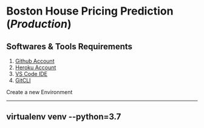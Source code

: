 # Boston House Pricing Prediction (_Production_)

## Softwares & Tools Requirements
1. [Github Account](https://github.com/)
2. [Heroku Account](https://heroku.com)
3. [VS Code IDE](https://code.visualstudio.com/)
4. [GitCLI](https://git-scm.com/downloads)

Create a new Environment

---
virtualenv venv --python=3.7
---